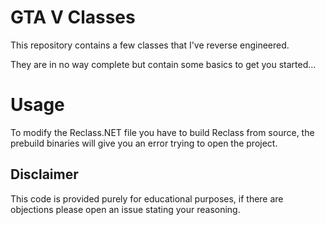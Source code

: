 # GTA V Classes

This repository contains a few classes that I've reverse engineered.

They are in no way complete but contain some basics to get you started...

# Usage

To modify the Reclass.NET file you have to build Reclass from source, the prebuild binaries will give you an error trying to open the project.

## Disclaimer

This code is provided purely for educational purposes, if there are objections please open an issue stating your reasoning.